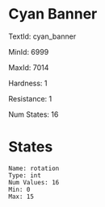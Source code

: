 # Cyan Banner

TextId: cyan_banner

MinId: 6999

MaxId: 7014

Hardness: 1

Resistance: 1


Num States: 16

# States
```
Name: rotation
Type: int
Num Values: 16
Min: 0
Max: 15
```